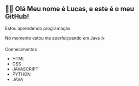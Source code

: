 <h2>👋🏻 Olá Meu nome é Lucas, e este é o meu GitHub!</h2>

<p>Estou aprendendo programação</p>

<p>No momento estou me aperfeiçoando em Java ☕</p>


<P>Conhecimentos </P>

<ul>
  <li>HTML</li>
  <li>CSS</li>
  <li>JAVASCRIPT</li>
  <li>PYTHON</li>
  <li>JAVA</li>
</ul>








